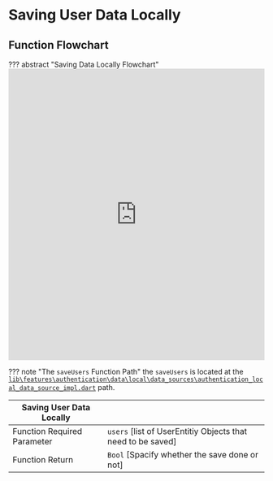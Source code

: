 # Saving User Data Locally


## Function Flowchart

??? abstract "Saving Data Locally Flowchart"
    <iframe frameborder="0" style="width:100%;height:574px;" src="https://viewer.diagrams.net/?tags=%7B%7D&highlight=0000ff&edit=_blank&layers=1&nav=1#G1_mSCFv32KBx9xqYsR-mZLFwjUghoSfdY"></iframe>

??? note "The `saveUsers` Function Path"
    the `saveUsers` is located at the [`lib\features\authentication\data\local\data_sources\authentication_local_data_source_impl.dart`](https://dev.azure.com/nagwa-limited/Nagwa%20Sessions%20For%20Educators/_git/Nagwa%20Sessions%20For%20Educators?path=%2Flib%2Ffeatures%2Fauthentication%2Fdata%2Flocal%2Fdata_sources%2Fauthentication_local_data_source_impl.dart&_a=contents&version=GBmaster#:~:text=data_sources-,authentication_local_data_source_impl.dart,-authentication_local_data_source.dart) path.


|Saving User Data Locally| |
|-----------|----------|
|Function Required Parameter|  `users` [list of UserEntitiy Objects that need to be saved] |
| Function Return | `Bool` [Spacify whether the save done or not] |  

